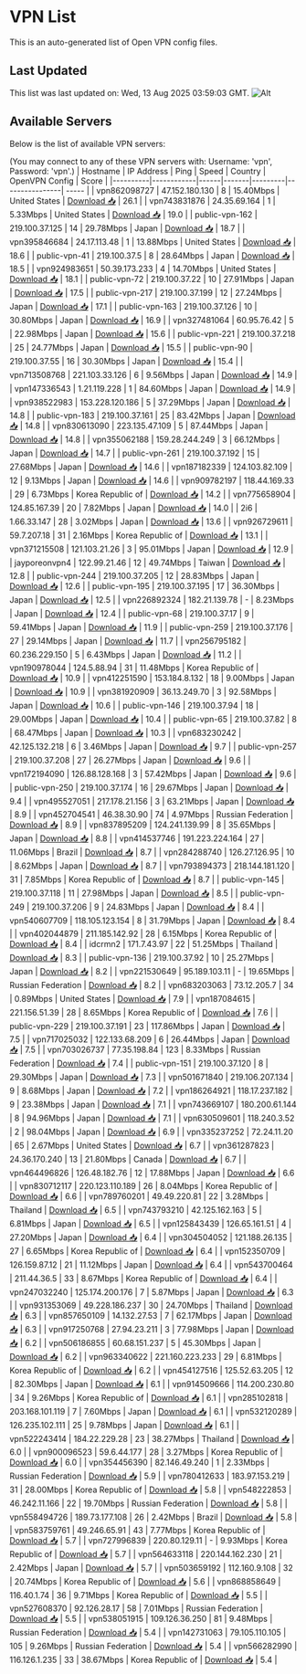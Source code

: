 # VPN List

This is an auto-generated list of Open VPN config files.

## Last Updated

This list was last updated on: Wed, 13 Aug 2025 03:59:03 GMT.
![Alt](https://repobeats.axiom.co/api/embed/186b98318ef1479477931607c1ad7d823f12451f.svg "Repobeats analytics image")

## Available Servers

Below is the list of available VPN servers:

(You may connect to any of these VPN servers with: Username: 'vpn', Password: 'vpn'.)
| Hostname | IP Address | Ping | Speed | Country | OpenVPN Config | Score |
|----------|------------|------|-------|---------|----------------| ----- |
| vpn862098727 | 47.152.180.130 | 8 | 15.40Mbps | United States | [Download 📥](./configs/server_0_US.ovpn) | 26.1 |
| vpn743831876 | 24.35.69.164 | 1 | 5.33Mbps | United States | [Download 📥](./configs/server_1_US.ovpn) | 19.0 |
| public-vpn-162 | 219.100.37.125 | 14 | 29.78Mbps | Japan | [Download 📥](./configs/server_2_JP.ovpn) | 18.7 |
| vpn395846684 | 24.17.113.48 | 1 | 13.88Mbps | United States | [Download 📥](./configs/server_3_US.ovpn) | 18.6 |
| public-vpn-41 | 219.100.37.5 | 8 | 28.64Mbps | Japan | [Download 📥](./configs/server_4_JP.ovpn) | 18.5 |
| vpn924983651 | 50.39.173.233 | 4 | 14.70Mbps | United States | [Download 📥](./configs/server_5_US.ovpn) | 18.1 |
| public-vpn-72 | 219.100.37.22 | 10 | 27.91Mbps | Japan | [Download 📥](./configs/server_6_JP.ovpn) | 17.5 |
| public-vpn-217 | 219.100.37.199 | 12 | 27.24Mbps | Japan | [Download 📥](./configs/server_7_JP.ovpn) | 17.1 |
| public-vpn-163 | 219.100.37.126 | 10 | 30.80Mbps | Japan | [Download 📥](./configs/server_8_JP.ovpn) | 16.9 |
| vpn327481064 | 60.95.76.42 | 5 | 22.98Mbps | Japan | [Download 📥](./configs/server_9_JP.ovpn) | 15.6 |
| public-vpn-221 | 219.100.37.218 | 25 | 24.77Mbps | Japan | [Download 📥](./configs/server_10_JP.ovpn) | 15.5 |
| public-vpn-90 | 219.100.37.55 | 16 | 30.30Mbps | Japan | [Download 📥](./configs/server_11_JP.ovpn) | 15.4 |
| vpn713508768 | 221.103.33.126 | 6 | 9.56Mbps | Japan | [Download 📥](./configs/server_12_JP.ovpn) | 14.9 |
| vpn147336543 | 1.21.119.228 | 1 | 84.60Mbps | Japan | [Download 📥](./configs/server_13_JP.ovpn) | 14.9 |
| vpn938522983 | 153.228.120.186 | 5 | 37.29Mbps | Japan | [Download 📥](./configs/server_14_JP.ovpn) | 14.8 |
| public-vpn-183 | 219.100.37.161 | 25 | 83.42Mbps | Japan | [Download 📥](./configs/server_15_JP.ovpn) | 14.8 |
| vpn830613090 | 223.135.47.109 | 5 | 87.44Mbps | Japan | [Download 📥](./configs/server_16_JP.ovpn) | 14.8 |
| vpn355062188 | 159.28.244.249 | 3 | 66.12Mbps | Japan | [Download 📥](./configs/server_17_JP.ovpn) | 14.7 |
| public-vpn-261 | 219.100.37.192 | 15 | 27.68Mbps | Japan | [Download 📥](./configs/server_18_JP.ovpn) | 14.6 |
| vpn187182339 | 124.103.82.109 | 12 | 9.13Mbps | Japan | [Download 📥](./configs/server_19_JP.ovpn) | 14.6 |
| vpn909782197 | 118.44.169.33 | 29 | 6.73Mbps | Korea Republic of | [Download 📥](./configs/server_20_KR.ovpn) | 14.2 |
| vpn775658904 | 124.85.167.39 | 20 | 7.82Mbps | Japan | [Download 📥](./configs/server_21_JP.ovpn) | 14.0 |
| 2i6 | 1.66.33.147 | 28 | 3.02Mbps | Japan | [Download 📥](./configs/server_22_JP.ovpn) | 13.6 |
| vpn926729611 | 59.7.207.18 | 31 | 2.16Mbps | Korea Republic of | [Download 📥](./configs/server_23_KR.ovpn) | 13.1 |
| vpn371215508 | 121.103.21.26 | 3 | 95.01Mbps | Japan | [Download 📥](./configs/server_24_JP.ovpn) | 12.9 |
| jayporeonvpn4 | 122.99.21.46 | 12 | 49.74Mbps | Taiwan | [Download 📥](./configs/server_25_TW.ovpn) | 12.8 |
| public-vpn-244 | 219.100.37.205 | 12 | 28.83Mbps | Japan | [Download 📥](./configs/server_26_JP.ovpn) | 12.6 |
| public-vpn-195 | 219.100.37.195 | 17 | 36.30Mbps | Japan | [Download 📥](./configs/server_27_JP.ovpn) | 12.5 |
| vpn226892324 | 182.21.139.78 | - | 8.23Mbps | Japan | [Download 📥](./configs/server_28_JP.ovpn) | 12.4 |
| public-vpn-68 | 219.100.37.17 | 9 | 59.41Mbps | Japan | [Download 📥](./configs/server_29_JP.ovpn) | 11.9 |
| public-vpn-259 | 219.100.37.176 | 27 | 29.14Mbps | Japan | [Download 📥](./configs/server_30_JP.ovpn) | 11.7 |
| vpn256795182 | 60.236.229.150 | 5 | 6.43Mbps | Japan | [Download 📥](./configs/server_31_JP.ovpn) | 11.2 |
| vpn190978044 | 124.5.88.94 | 31 | 11.48Mbps | Korea Republic of | [Download 📥](./configs/server_32_KR.ovpn) | 10.9 |
| vpn412251590 | 153.184.8.132 | 18 | 9.00Mbps | Japan | [Download 📥](./configs/server_33_JP.ovpn) | 10.9 |
| vpn381920909 | 36.13.249.70 | 3 | 92.58Mbps | Japan | [Download 📥](./configs/server_34_JP.ovpn) | 10.6 |
| public-vpn-146 | 219.100.37.94 | 18 | 29.00Mbps | Japan | [Download 📥](./configs/server_35_JP.ovpn) | 10.4 |
| public-vpn-65 | 219.100.37.82 | 8 | 68.47Mbps | Japan | [Download 📥](./configs/server_36_JP.ovpn) | 10.3 |
| vpn683230242 | 42.125.132.218 | 6 | 3.46Mbps | Japan | [Download 📥](./configs/server_37_JP.ovpn) | 9.7 |
| public-vpn-257 | 219.100.37.208 | 27 | 26.27Mbps | Japan | [Download 📥](./configs/server_38_JP.ovpn) | 9.6 |
| vpn172194090 | 126.88.128.168 | 3 | 57.42Mbps | Japan | [Download 📥](./configs/server_39_JP.ovpn) | 9.6 |
| public-vpn-250 | 219.100.37.174 | 16 | 29.67Mbps | Japan | [Download 📥](./configs/server_40_JP.ovpn) | 9.4 |
| vpn495527051 | 217.178.21.156 | 3 | 63.21Mbps | Japan | [Download 📥](./configs/server_41_JP.ovpn) | 8.9 |
| vpn452704541 | 46.38.30.90 | 74 | 4.97Mbps | Russian Federation | [Download 📥](./configs/server_42_RU.ovpn) | 8.9 |
| vpn837895209 | 124.241.139.99 | 8 | 35.65Mbps | Japan | [Download 📥](./configs/server_43_JP.ovpn) | 8.8 |
| vpn414537746 | 191.223.224.164 | 27 | 11.06Mbps | Brazil | [Download 📥](./configs/server_44_BR.ovpn) | 8.7 |
| vpn284288740 | 126.27.126.95 | 10 | 8.62Mbps | Japan | [Download 📥](./configs/server_45_JP.ovpn) | 8.7 |
| vpn793894373 | 218.144.181.120 | 31 | 7.85Mbps | Korea Republic of | [Download 📥](./configs/server_46_KR.ovpn) | 8.7 |
| public-vpn-145 | 219.100.37.118 | 11 | 27.98Mbps | Japan | [Download 📥](./configs/server_47_JP.ovpn) | 8.5 |
| public-vpn-249 | 219.100.37.206 | 9 | 24.83Mbps | Japan | [Download 📥](./configs/server_48_JP.ovpn) | 8.4 |
| vpn540607709 | 118.105.123.154 | 8 | 31.79Mbps | Japan | [Download 📥](./configs/server_49_JP.ovpn) | 8.4 |
| vpn402044879 | 211.185.142.92 | 28 | 6.15Mbps | Korea Republic of | [Download 📥](./configs/server_50_KR.ovpn) | 8.4 |
| idcrmn2 | 171.7.43.97 | 22 | 51.25Mbps | Thailand | [Download 📥](./configs/server_51_TH.ovpn) | 8.3 |
| public-vpn-136 | 219.100.37.92 | 10 | 25.27Mbps | Japan | [Download 📥](./configs/server_52_JP.ovpn) | 8.2 |
| vpn221530649 | 95.189.103.11 | - | 19.65Mbps | Russian Federation | [Download 📥](./configs/server_53_RU.ovpn) | 8.2 |
| vpn683203063 | 73.12.205.7 | 34 | 0.89Mbps | United States | [Download 📥](./configs/server_54_US.ovpn) | 7.9 |
| vpn187084615 | 221.156.51.39 | 28 | 8.65Mbps | Korea Republic of | [Download 📥](./configs/server_55_KR.ovpn) | 7.6 |
| public-vpn-229 | 219.100.37.191 | 23 | 117.86Mbps | Japan | [Download 📥](./configs/server_56_JP.ovpn) | 7.5 |
| vpn717025032 | 122.133.68.209 | 6 | 26.44Mbps | Japan | [Download 📥](./configs/server_57_JP.ovpn) | 7.5 |
| vpn703026737 | 77.35.198.84 | 123 | 8.33Mbps | Russian Federation | [Download 📥](./configs/server_58_RU.ovpn) | 7.4 |
| public-vpn-151 | 219.100.37.120 | 8 | 29.30Mbps | Japan | [Download 📥](./configs/server_59_JP.ovpn) | 7.3 |
| vpn501671840 | 219.106.207.134 | 9 | 8.68Mbps | Japan | [Download 📥](./configs/server_60_JP.ovpn) | 7.2 |
| vpn186264921 | 118.17.237.182 | 9 | 23.38Mbps | Japan | [Download 📥](./configs/server_61_JP.ovpn) | 7.1 |
| vpn743669107 | 180.200.61.144 | 8 | 94.96Mbps | Japan | [Download 📥](./configs/server_62_JP.ovpn) | 7.1 |
| vpn630509601 | 118.240.3.52 | 2 | 98.04Mbps | Japan | [Download 📥](./configs/server_63_JP.ovpn) | 6.9 |
| vpn335237252 | 72.24.11.20 | 65 | 2.67Mbps | United States | [Download 📥](./configs/server_64_US.ovpn) | 6.7 |
| vpn361287823 | 24.36.170.240 | 13 | 21.80Mbps | Canada | [Download 📥](./configs/server_65_CA.ovpn) | 6.7 |
| vpn464496826 | 126.48.182.76 | 12 | 17.88Mbps | Japan | [Download 📥](./configs/server_66_JP.ovpn) | 6.6 |
| vpn830712117 | 220.123.110.189 | 26 | 8.04Mbps | Korea Republic of | [Download 📥](./configs/server_67_KR.ovpn) | 6.6 |
| vpn789760201 | 49.49.220.81 | 22 | 3.28Mbps | Thailand | [Download 📥](./configs/server_68_TH.ovpn) | 6.5 |
| vpn743793210 | 42.125.162.163 | 5 | 6.81Mbps | Japan | [Download 📥](./configs/server_69_JP.ovpn) | 6.5 |
| vpn125843439 | 126.65.161.51 | 4 | 27.20Mbps | Japan | [Download 📥](./configs/server_70_JP.ovpn) | 6.4 |
| vpn304504052 | 121.188.26.135 | 27 | 6.65Mbps | Korea Republic of | [Download 📥](./configs/server_71_KR.ovpn) | 6.4 |
| vpn152350709 | 126.159.87.12 | 21 | 11.12Mbps | Japan | [Download 📥](./configs/server_72_JP.ovpn) | 6.4 |
| vpn543700464 | 211.44.36.5 | 33 | 8.67Mbps | Korea Republic of | [Download 📥](./configs/server_73_KR.ovpn) | 6.4 |
| vpn247032240 | 125.174.200.176 | 7 | 5.87Mbps | Japan | [Download 📥](./configs/server_74_JP.ovpn) | 6.3 |
| vpn931353069 | 49.228.186.237 | 30 | 24.70Mbps | Thailand | [Download 📥](./configs/server_75_TH.ovpn) | 6.3 |
| vpn857650109 | 14.132.27.53 | 7 | 62.17Mbps | Japan | [Download 📥](./configs/server_76_JP.ovpn) | 6.3 |
| vpn917250768 | 27.94.23.211 | 3 | 77.98Mbps | Japan | [Download 📥](./configs/server_77_JP.ovpn) | 6.2 |
| vpn506186855 | 60.68.151.237 | 5 | 45.30Mbps | Japan | [Download 📥](./configs/server_78_JP.ovpn) | 6.2 |
| vpn963340622 | 221.160.223.233 | 29 | 6.81Mbps | Korea Republic of | [Download 📥](./configs/server_79_KR.ovpn) | 6.2 |
| vpn454127516 | 125.52.63.205 | 12 | 82.30Mbps | Japan | [Download 📥](./configs/server_80_JP.ovpn) | 6.1 |
| vpn914509666 | 114.200.230.80 | 34 | 9.26Mbps | Korea Republic of | [Download 📥](./configs/server_81_KR.ovpn) | 6.1 |
| vpn285102818 | 203.168.101.119 | 7 | 7.60Mbps | Japan | [Download 📥](./configs/server_82_JP.ovpn) | 6.1 |
| vpn532120289 | 126.235.102.111 | 25 | 9.78Mbps | Japan | [Download 📥](./configs/server_83_JP.ovpn) | 6.1 |
| vpn522243414 | 184.22.229.28 | 23 | 38.27Mbps | Thailand | [Download 📥](./configs/server_84_TH.ovpn) | 6.0 |
| vpn900096523 | 59.6.44.177 | 28 | 3.27Mbps | Korea Republic of | [Download 📥](./configs/server_85_KR.ovpn) | 6.0 |
| vpn354456390 | 82.146.49.240 | 1 | 2.33Mbps | Russian Federation | [Download 📥](./configs/server_86_RU.ovpn) | 5.9 |
| vpn780412633 | 183.97.153.219 | 31 | 28.00Mbps | Korea Republic of | [Download 📥](./configs/server_87_KR.ovpn) | 5.8 |
| vpn548222853 | 46.242.11.166 | 22 | 19.70Mbps | Russian Federation | [Download 📥](./configs/server_88_RU.ovpn) | 5.8 |
| vpn558494726 | 189.73.177.108 | 26 | 2.42Mbps | Brazil | [Download 📥](./configs/server_89_BR.ovpn) | 5.8 |
| vpn583759761 | 49.246.65.91 | 43 | 7.77Mbps | Korea Republic of | [Download 📥](./configs/server_90_KR.ovpn) | 5.7 |
| vpn727996839 | 220.80.129.11 | - | 9.93Mbps | Korea Republic of | [Download 📥](./configs/server_91_KR.ovpn) | 5.7 |
| vpn564633118 | 220.144.162.230 | 21 | 2.42Mbps | Japan | [Download 📥](./configs/server_92_JP.ovpn) | 5.7 |
| vpn503659192 | 112.160.9.108 | 32 | 20.74Mbps | Korea Republic of | [Download 📥](./configs/server_93_KR.ovpn) | 5.6 |
| vpn868858649 | 116.40.1.74 | 36 | 9.71Mbps | Korea Republic of | [Download 📥](./configs/server_94_KR.ovpn) | 5.5 |
| vpn527608370 | 92.126.28.17 | 58 | 7.01Mbps | Russian Federation | [Download 📥](./configs/server_95_RU.ovpn) | 5.5 |
| vpn538051915 | 109.126.36.250 | 81 | 9.48Mbps | Russian Federation | [Download 📥](./configs/server_96_RU.ovpn) | 5.4 |
| vpn142731063 | 79.105.110.105 | 105 | 9.26Mbps | Russian Federation | [Download 📥](./configs/server_97_RU.ovpn) | 5.4 |
| vpn566282990 | 116.126.1.235 | 33 | 38.67Mbps | Korea Republic of | [Download 📥](./configs/server_98_KR.ovpn) | 5.4 |
